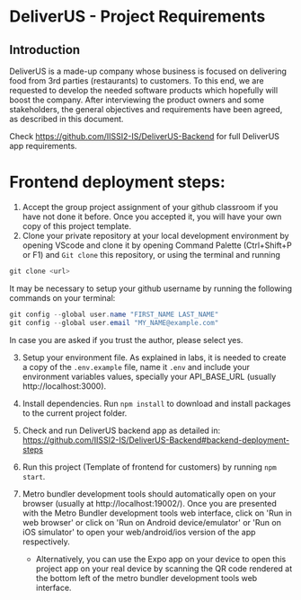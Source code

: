 # DeliverUS - Project Requirements

## Introduction
DeliverUS is a made-up company whose business is focused on delivering food from 3rd parties (restaurants) to customers. To this end, we are requested to develop the needed software products which hopefully will boost the company. After interviewing the product owners and some stakeholders, the general objectives and requirements have been agreed, as described in this document.

Check https://github.com/IISSI2-IS/DeliverUS-Backend for full DeliverUS app requirements.

# Frontend deployment steps:
1. Accept the group project assignment of your github classroom if you have not done it before. Once you accepted it, you will have your own copy of this project template.
2. Clone your private repository at your local development environment by opening VScode and clone it by opening Command Palette (Ctrl+Shift+P or F1) and `Git clone` this repository, or using the terminal and running
```PowerShell
git clone <url>
```
It may be necessary to setup your github username by running the following commands on your terminal:
```PowerShell
git config --global user.name "FIRST_NAME LAST_NAME"
git config --global user.email "MY_NAME@example.com"
```
In case you are asked if you trust the author, please select yes.

3. Setup your environment file. As explained in labs, it is needed to create a copy of the `.env.example` file, name it `.env` and include your environment variables values, specially your API_BASE_URL (usually http://localhost:3000).

4. Install dependencies. Run `npm install` to download and install packages to the current project folder.

5. Check and run DeliverUS backend app as detailed in:
https://github.com/IISSI2-IS/DeliverUS-Backend#backend-deployment-steps

6. Run this project (Template of frontend for customers) by running `npm start`.

7. Metro bundler development tools should automatically open on your browser (usually at http://localhost:19002/). Once you are presented with the Metro Bundler development tools web interface, click on 'Run in web browser' or click on 'Run on Android device/emulator' or 'Run on iOS simulator' to open your web/android/ios version of the app respectively.
   * Alternatively, you can use the Expo app on your device to open this project app on your real device by scanning the QR code rendered at the bottom left of the metro bundler development tools web interface.
